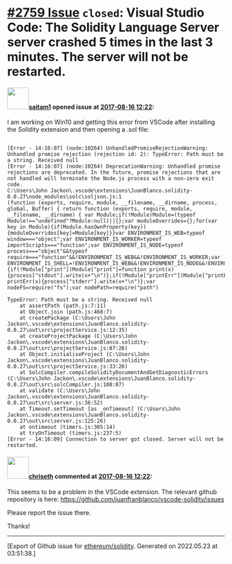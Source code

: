 # [\#2759 Issue](https://github.com/ethereum/solidity/issues/2759) `closed`: Visual Studio Code: The Solidity Language Server server crashed 5 times in the last 3 minutes. The server will not be restarted.

#### <img src="https://avatars.githubusercontent.com/u/23245678?v=4" width="50">[saitam1](https://github.com/saitam1) opened issue at [2017-08-16 12:22](https://github.com/ethereum/solidity/issues/2759):

I am working on Win10 and getting this error from VSCode after installing the Solidity extension and then opening a .sol file:

```

[Error - 14:16:07] (node:10264) UnhandledPromiseRejectionWarning: Unhandled promise rejection (rejection id: 2): TypeError: Path must be a string. Received null
[Error - 14:16:07] (node:10264) DeprecationWarning: Unhandled promise rejections are deprecated. In the future, promise rejections that are not handled will terminate the Node.js process with a non-zero exit code.
C:\Users\John Jackon\.vscode\extensions\JuanBlanco.solidity-0.0.27\node_modules\solc\soljson.js:1
(function (exports, require, module, __filename, __dirname, process, global, Buffer) { return function (exports, require, module, __filename, __dirname) { var Module;if(!Module)Module=(typeof Module!=="undefined"?Module:null)||{};var moduleOverrides={};for(var key in Module){if(Module.hasOwnProperty(key)){moduleOverrides[key]=Module[key]}}var ENVIRONMENT_IS_WEB=typeof window==="object";var ENVIRONMENT_IS_WORKER=typeof importScripts==="function";var ENVIRONMENT_IS_NODE=typeof process==="object"&&typeof require==="function"&&!ENVIRONMENT_IS_WEB&&!ENVIRONMENT_IS_WORKER;var ENVIRONMENT_IS_SHELL=!ENVIRONMENT_IS_WEB&&!ENVIRONMENT_IS_NODE&&!ENVIRONMENT_IS_WORKER;if(ENVIRONMENT_IS_NODE){if(!Module["print"])Module["print"]=function print(x){process["stdout"].write(x+"\n")};if(!Module["printErr"])Module["printErr"]=function printErr(x){process["stderr"].write(x+"\n")};var nodeFS=require("fs");var nodePath=require("path")

TypeError: Path must be a string. Received null
    at assertPath (path.js:7:11)
    at Object.join (path.js:468:7)
    at createPackage (C:\Users\John Jackon\.vscode\extensions\JuanBlanco.solidity-0.0.27\out\src\projectService.js:12:35)
    at createProjectPackage (C:\Users\John Jackon\.vscode\extensions\JuanBlanco.solidity-0.0.27\out\src\projectService.js:87:26)
    at Object.initialiseProject (C:\Users\John Jackon\.vscode\extensions\JuanBlanco.solidity-0.0.27\out\src\projectService.js:33:26)
    at SolcCompiler.compileSolidityDocumentAndGetDiagnosticErrors (C:\Users\John Jackon\.vscode\extensions\JuanBlanco.solidity-0.0.27\out\src\solcCompiler.js:108:87)
    at validate (C:\Users\John Jackon\.vscode\extensions\JuanBlanco.solidity-0.0.27\out\src\server.js:36:52)
    at Timeout.setTimeout [as _onTimeout] (C:\Users\John Jackon\.vscode\extensions\JuanBlanco.solidity-0.0.27\out\src\server.js:125:26)
    at ontimeout (timers.js:365:14)
    at tryOnTimeout (timers.js:237:5)
[Error - 14:16:09] Connection to server got closed. Server will not be restarted.

```



#### <img src="https://avatars.githubusercontent.com/u/9073706?v=4" width="50">[chriseth](https://github.com/chriseth) commented at [2017-08-16 12:22](https://github.com/ethereum/solidity/issues/2759#issuecomment-322755099):

This seems to be a problem in the VSCode extension. The relevant github repository is here: https://github.com/juanfranblanco/vscode-solidity/issues

Please report the issue there.

Thanks!


-------------------------------------------------------------------------------



[Export of Github issue for [ethereum/solidity](https://github.com/ethereum/solidity). Generated on 2022.05.23 at 03:51:38.]
